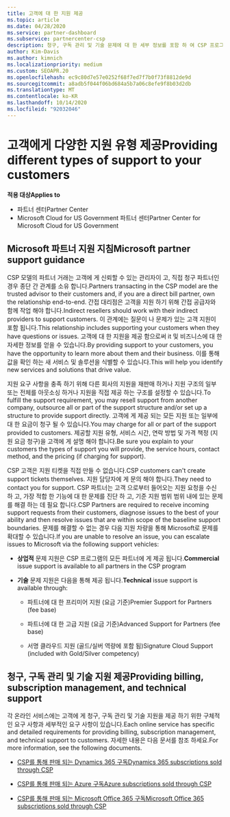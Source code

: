 ```yaml
---
title: 고객에 대 한 지원 제공
ms.topic: article
ms.date: 04/28/2020
ms.service: partner-dashboard
ms.subservice: partnercenter-csp
description: 청구, 구독 관리 및 기술 문제에 대 한 세부 정보를 포함 하 여 CSP 프로그램의 파트너에 대 한 고객 지원 책임에 대해 알아봅니다.
author: Kim-Davis
ms.author: kimnich
ms.localizationpriority: medium
ms.custom: SEOAPR.20
ms.openlocfilehash: ec9c80d7e57e0252f68f7ed7f7b0f73f8812de9d
ms.sourcegitcommit: a8adb5f044f06bd684a5b7a06c8efe9f8b03d2db
ms.translationtype: MT
ms.contentlocale: ko-KR
ms.lasthandoff: 10/14/2020
ms.locfileid: "92032046"
---
```

# <a name="providing-different-types-of-support-to-your-customers"></a><span data-ttu-id="1d72a-103">고객에게 다양한 지원 유형 제공</span><span class="sxs-lookup"><span data-stu-id="1d72a-103">Providing different types of support to your customers</span></span>

<span data-ttu-id="1d72a-104">**적용 대상**</span><span class="sxs-lookup"><span data-stu-id="1d72a-104">**Applies to**</span></span>

-  <span data-ttu-id="1d72a-105">파트너 센터</span><span class="sxs-lookup"><span data-stu-id="1d72a-105">Partner Center</span></span>
-  <span data-ttu-id="1d72a-106">Microsoft Cloud for US Government 파트너 센터</span><span class="sxs-lookup"><span data-stu-id="1d72a-106">Partner Center for Microsoft Cloud for US Government</span></span>


## <a name="microsoft-partner-support-guidance"></a><span data-ttu-id="1d72a-107">Microsoft 파트너 지원 지침</span><span class="sxs-lookup"><span data-stu-id="1d72a-107">Microsoft partner support guidance</span></span>

<span data-ttu-id="1d72a-108">CSP 모델의 파트너 거래는 고객에 게 신뢰할 수 있는 관리자이 고, 직접 청구 파트너인 경우 종단 간 관계를 소유 합니다.</span><span class="sxs-lookup"><span data-stu-id="1d72a-108">Partners transacting in the CSP model are the trusted advisor to their customers and, if you are a direct bill partner, own the relationship end-to-end.</span></span> <span data-ttu-id="1d72a-109">간접 대리점은 고객을 지원 하기 위해 간접 공급자와 함께 작업 해야 합니다.</span><span class="sxs-lookup"><span data-stu-id="1d72a-109">Indirect resellers should work with their indirect providers to support customers.</span></span> <span data-ttu-id="1d72a-110">이 관계에는 질문이 나 문제가 있는 고객 지원이 포함 됩니다.</span><span class="sxs-lookup"><span data-stu-id="1d72a-110">This relationship includes supporting your customers when they have questions or issues.</span></span> <span data-ttu-id="1d72a-111">고객에 대 한 지원을 제공 함으로써 it 및 비즈니스에 대 한 자세한 정보를 얻을 수 있습니다.</span><span class="sxs-lookup"><span data-stu-id="1d72a-111">By providing support to your customers, you have the opportunity to learn more about them and their business.</span></span> <span data-ttu-id="1d72a-112">이를 통해 값을 확인 하는 새 서비스 및 솔루션을 식별할 수 있습니다.</span><span class="sxs-lookup"><span data-stu-id="1d72a-112">This will help you identify new services and solutions that drive value.</span></span>

<span data-ttu-id="1d72a-113">지원 요구 사항을 충족 하기 위해 다른 회사의 지원을 재판매 하거나 지원 구조의 일부 또는 전체를 아웃소싱 하거나 지원을 직접 제공 하는 구조를 설정할 수 있습니다.</span><span class="sxs-lookup"><span data-stu-id="1d72a-113">To fulfill the support requirement,  you may resell support from another company, outsource all or part of the support structure and/or set up a structure to provide support directly.</span></span> <span data-ttu-id="1d72a-114">고객에 게 제공 되는 모든 지원 또는 일부에 대 한 요금이 청구 될 수 있습니다.</span><span class="sxs-lookup"><span data-stu-id="1d72a-114">You may charge for all or part of the support provided to customers.</span></span> <span data-ttu-id="1d72a-115">제공할 지원 유형, 서비스 시간, 연락 방법 및 가격 책정 (지원 요금 청구)을 고객에 게 설명 해야 합니다.</span><span class="sxs-lookup"><span data-stu-id="1d72a-115">Be sure you explain to your customers the types of support you will provide, the service hours, contact method, and the pricing (if charging for support).</span></span>

<span data-ttu-id="1d72a-116">CSP 고객은 지원 티켓을 직접 만들 수 없습니다.</span><span class="sxs-lookup"><span data-stu-id="1d72a-116">CSP customers can't create support tickets themselves.</span></span> <span data-ttu-id="1d72a-117">지원 담당자에 게 문의 해야 합니다.</span><span class="sxs-lookup"><span data-stu-id="1d72a-117">They need to contact you for support.</span></span> <span data-ttu-id="1d72a-118">CSP 파트너는 고객 으로부터 들어오는 지원 요청을 수신 하 고, 가장 적합 한 기능에 대 한 문제를 진단 하 고, 기준 지원 범위 범위 내에 있는 문제를 해결 하는 데 필요 합니다.</span><span class="sxs-lookup"><span data-stu-id="1d72a-118">CSP Partners are required to receive incoming support requests from their customers, diagnose issues to the best of your ability and then resolve issues that are within scope of the baseline support boundaries.</span></span> <span data-ttu-id="1d72a-119">문제를 해결할 수 없는 경우 다음 지원 차량을 통해 Microsoft로 문제를 확대할 수 있습니다.</span><span class="sxs-lookup"><span data-stu-id="1d72a-119">If you are unable to resolve an issue, you can escalate issues to Microsoft via the following support vehicles:</span></span>

- <span data-ttu-id="1d72a-120">**상업적** 문제 지원은 CSP 프로그램의 모든 파트너에 게 제공 됩니다.</span><span class="sxs-lookup"><span data-stu-id="1d72a-120">**Commercial** issue support is available to all partners in the CSP program</span></span>

- <span data-ttu-id="1d72a-121">**기술** 문제 지원은 다음을 통해 제공 됩니다.</span><span class="sxs-lookup"><span data-stu-id="1d72a-121">**Technical** issue support is available through:</span></span>

    - <span data-ttu-id="1d72a-122">파트너에 대 한 프리미어 지원 (요금 기준)</span><span class="sxs-lookup"><span data-stu-id="1d72a-122">Premier Support for Partners (fee base)</span></span>

    - <span data-ttu-id="1d72a-123">파트너에 대 한 고급 지원 (요금 기준)</span><span class="sxs-lookup"><span data-stu-id="1d72a-123">Advanced Support for Partners (fee base)</span></span>

    - <span data-ttu-id="1d72a-124">서명 클라우드 지원 (골드/실버 역량에 포함 됨)</span><span class="sxs-lookup"><span data-stu-id="1d72a-124">Signature Cloud Support (included with Gold/Silver competency)</span></span>

## <a name="providing-billing-subscription-management-and-technical-support"></a><span data-ttu-id="1d72a-125">청구, 구독 관리 및 기술 지원 제공</span><span class="sxs-lookup"><span data-stu-id="1d72a-125">Providing billing, subscription management, and technical support</span></span> 

<span data-ttu-id="1d72a-126">각 온라인 서비스에는 고객에 게 청구, 구독 관리 및 기술 지원을 제공 하기 위한 구체적인 요구 사항과 세부적인 요구 사항이 있습니다.</span><span class="sxs-lookup"><span data-stu-id="1d72a-126">Each online service has specific and detailed requirements for providing billing, subscription management, and technical support to customers.</span></span> <span data-ttu-id="1d72a-127">자세한 내용은 다음 문서를 참조 하세요.</span><span class="sxs-lookup"><span data-stu-id="1d72a-127">For more information, see the following documents.</span></span>

- [<span data-ttu-id="1d72a-128">CSP를 통해 판매 되는 Dynamics 365 구독</span><span class="sxs-lookup"><span data-stu-id="1d72a-128">Dynamics 365 subscriptions sold through CSP</span></span>](https://www.microsoftpartnercommunity.com/t5/CSP/Microsoft-Partner-Support-Guidance/m-p/5262#M30)

- [<span data-ttu-id="1d72a-129">CSP를 통해 판매 되는 Azure 구독</span><span class="sxs-lookup"><span data-stu-id="1d72a-129">Azure subscriptions sold through CSP</span></span>](https://www.microsoftpartnercommunity.com/t5/CSP/Microsoft-Partner-Support-Guidance/m-p/5263#M31)

- [<span data-ttu-id="1d72a-130">CSP를 통해 판매 되는 Microsoft Office 365 구독</span><span class="sxs-lookup"><span data-stu-id="1d72a-130">Microsoft Office 365 subscriptions sold through CSP</span></span>](https://www.microsoftpartnercommunity.com/t5/CSP/Microsoft-Partner-Support-Guidance/m-p/5264#M32)



 

 



